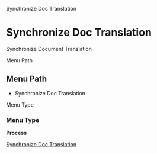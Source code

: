 
Synchronize Doc Translation
# Synchronize Doc Translation


Synchronize Document Translation

Menu Path
## Menu Path



- Synchronize Doc Translation

Menu Type
### Menu Type

**Process**


[Synchronize Doc Translation](../../functional-guide/window/process-translationdocsync.md)